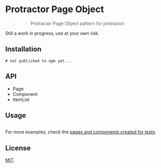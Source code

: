 # Protractor Page Object

>> Protractor Page Object pattern for protractor.

Still a work in progress, use at your own risk.

## Installation

```
# not published to npm yet...
```

## API

* Page
* Component
* ItemList

## Usage

```

```

For more examples, check the [pages and components created for tests](./tests).

## License

[MIT](./LICENSE).


